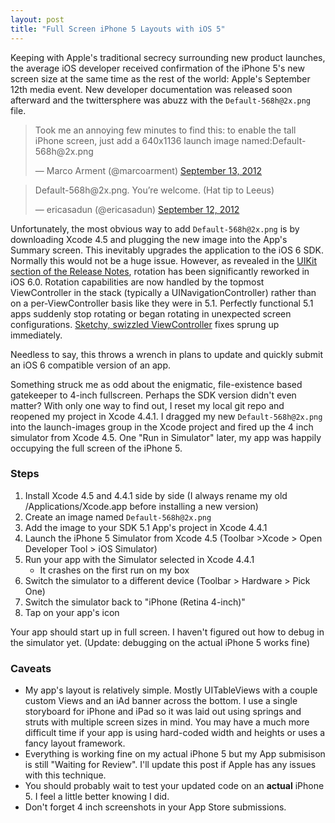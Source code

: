 ```yaml
---
layout: post
title: "Full Screen iPhone 5 Layouts with iOS 5"
---
```


Keeping with Apple's traditional secrecy surrounding new product launches, the average iOS developer received confirmation of the iPhone 5's new screen size at the same time as the rest of the world: Apple's September 12th media event.  New developer documentation was released soon afterward and the twittersphere was abuzz with the ```Default-568h@2x.png``` file.

<blockquote class="twitter-tweet"><p>Took me an annoying few minutes to find this: to enable the tall iPhone screen, just add a 640x1136 launch image named:Default-568h@2x.png</p>&mdash; Marco Arment (@marcoarment) <a href="https://twitter.com/marcoarment/status/246043738474967040" data-datetime="2012-09-13T00:32:53+00:00">September 13, 2012</a></blockquote>
<script src="//platform.twitter.com/widgets.js" charset="utf-8"></script>

<blockquote class="twitter-tweet"><p>Default-568h@2x.png. You’re welcome. (Hat tip to Leeus)</p>&mdash; ericasadun (@ericasadun) <a href="https://twitter.com/ericasadun/status/246000647827255296" data-datetime="2012-09-12T21:41:39+00:00">September 12, 2012</a></blockquote>
<script src="//platform.twitter.com/widgets.js" charset="utf-8"></script>

Unfortunately, the most obvious way to add ```Default-568h@2x.png``` is by downloading Xcode 4.5 and plugging the new image into the App's Summary screen.  This inevitably upgrades the application to the iOS 6 SDK.  Normally this would not be a huge issue.  However, as revealed in the [UIKit section of the Release Notes](https://developer.apple.com/library/ios/#releasenotes/General/RN-iOSSDK-6_0/_index.html#//apple_ref/doc/uid/TP40012166-CH1-SW13), rotation has been significantly reworked in iOS 6.0.  Rotation capabilities are now handled by the topmost ViewController in the stack (typically a UINavigationController) rather than on a per-ViewController basis like they were in 5.1.  Perfectly functional 5.1 apps suddenly stop rotating or began rotating in unexpected screen configurations.  [Sketchy, swizzled ViewController](https://gist.github.com/3725118) fixes sprung up immediately.  

Needless to say, this throws a wrench in plans to update and quickly submit an iOS 6 compatible version of an app.

Something struck me as odd about the enigmatic, file-existence based gatekeeper to 4-inch fullscreen.  Perhaps the SDK version didn't even matter?  With only one way to find out, I reset my local git repo and reopened my project in Xcode 4.4.1.  I dragged my new ```Default-568h@2x.png``` into the launch-images group in the Xcode project and fired up the 4 inch simulator from Xcode 4.5.  One "Run in Simulator" later, my app was happily occupying the full screen of the iPhone 5.

### Steps ###
1. Install Xcode 4.5 and 4.4.1 side by side (I always rename my old /Applications/Xcode.app before installing a new version)
2. Create an image named ```Default-568h@2x.png```
2. Add the image to your SDK 5.1 App's project in Xcode 4.4.1
3. Launch the iPhone 5 Simulator from Xcode 4.5 (Toolbar >Xcode > Open Developer Tool > iOS Simulator)
4. Run your app with the Simulator selected in Xcode 4.4.1
    * It crashes on the first run on my box
5. Switch the simulator to a different device (Toolbar > Hardware > Pick One)
6. Switch the simulator back to "iPhone (Retina 4-inch)" 
7. Tap on your app's icon

Your app should start up in full screen.  I haven't figured out how to debug in the simulator yet.  (Update: debugging on the actual iPhone 5 works fine)

### Caveats ###
* My app's layout is relatively simple.  Mostly UITableViews with a couple custom Views and an iAd banner across the bottom.  I use a single storyboard for iPhone and iPad so it was laid out using springs and struts with multiple screen sizes in mind.  You may have a much more difficult time if your app is using hard-coded width and heights or uses a fancy layout framework.
* Everything is working fine on my actual iPhone 5 but my App submisison is still "Waiting for Review".  I'll update this post if Apple has any issues with this technique.  
* You should probably wait to test your updated code on an __actual__ iPhone 5.  I feel a little better knowing I did.
* Don't forget 4 inch screenshots in your App Store submissions.
